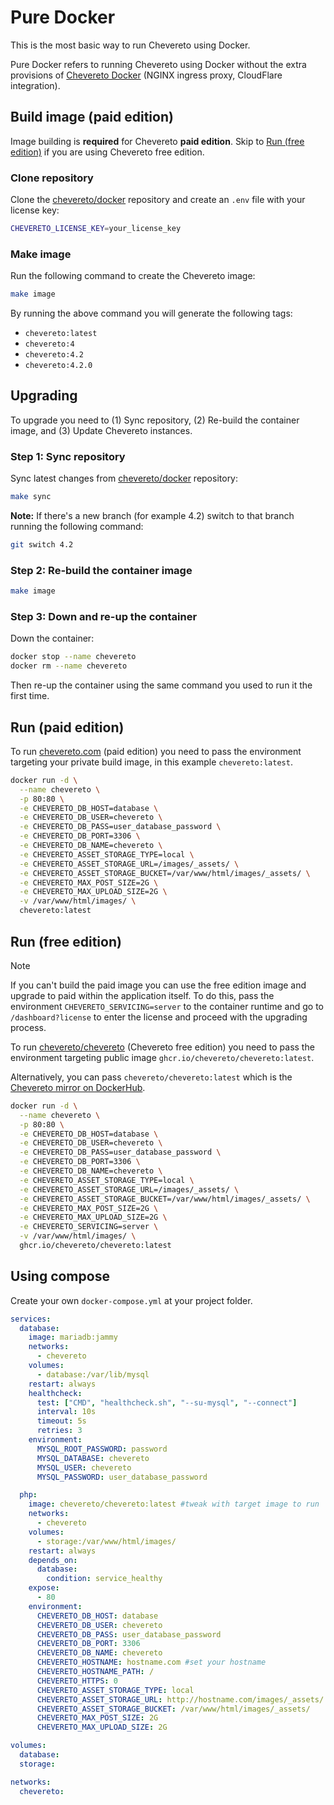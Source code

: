 # Pure Docker

This is the most basic way to run Chevereto using Docker.

Pure Docker refers to running Chevereto using Docker without the extra provisions of [Chevereto Docker](README.md) (NGINX ingress proxy, CloudFlare integration).

## Build image (paid edition)

Image building is **required** for Chevereto **paid edition**. Skip to [Run (free edition)](#run-free-edition) if you are using Chevereto free edition.

### Clone repository

Clone the [chevereto/docker](https://github.com/chevereto/docker) repository and create an `.env` file with your license key:

```sh
CHEVERETO_LICENSE_KEY=your_license_key
```

### Make image

Run the following command to create the Chevereto image:

```sh
make image
```

By running the above command you will generate the following tags:

* `chevereto:latest`
* `chevereto:4`
* `chevereto:4.2`
* `chevereto:4.2.0`

## Upgrading

To upgrade you need to (1) Sync repository, (2) Re-build the container image, and (3) Update Chevereto instances.

### Step 1: Sync repository

Sync latest changes from [chevereto/docker](https://github.com/chevereto/docker) repository:

```sh
make sync
```

**Note:** If there's a new branch (for example 4.2) switch to that branch running the following command:

```sh
git switch 4.2
```

### Step 2: Re-build the container image

```sh
make image
```

### Step 3: Down and re-up the container

Down the container:

```sh
docker stop --name chevereto
docker rm --name chevereto
```

Then re-up the container using the same command you used to run it the first time.

## Run (paid edition)

To run [chevereto.com](https://chevereto.com/pricing) (paid edition) you need to pass the environment targeting your private build image, in this example `chevereto:latest`.

```sh
docker run -d \
  --name chevereto \
  -p 80:80 \
  -e CHEVERETO_DB_HOST=database \
  -e CHEVERETO_DB_USER=chevereto \
  -e CHEVERETO_DB_PASS=user_database_password \
  -e CHEVERETO_DB_PORT=3306 \
  -e CHEVERETO_DB_NAME=chevereto \
  -e CHEVERETO_ASSET_STORAGE_TYPE=local \
  -e CHEVERETO_ASSET_STORAGE_URL=/images/_assets/ \
  -e CHEVERETO_ASSET_STORAGE_BUCKET=/var/www/html/images/_assets/ \
  -e CHEVERETO_MAX_POST_SIZE=2G \
  -e CHEVERETO_MAX_UPLOAD_SIZE=2G \
  -v /var/www/html/images/ \
  chevereto:latest
```

## Run (free edition)

> [!NOTE]
> If you can't build the paid image you can use the free edition image and upgrade to paid within the application itself. To do this, pass the environment `CHEVERETO_SERVICING=server` to the container runtime and go to `/dashboard?license` to enter the license and proceed with the upgrading process.

To run [chevereto/chevereto](https://github.com/chevereto/chevereto) (Chevereto free edition) you need to pass the environment targeting public image `ghcr.io/chevereto/chevereto:latest`.

Alternatively, you can pass `chevereto/chevereto:latest` which is the [Chevereto mirror on DockerHub](https://hub.docker.com/r/chevereto/chevereto).

```sh
docker run -d \
  --name chevereto \
  -p 80:80 \
  -e CHEVERETO_DB_HOST=database \
  -e CHEVERETO_DB_USER=chevereto \
  -e CHEVERETO_DB_PASS=user_database_password \
  -e CHEVERETO_DB_PORT=3306 \
  -e CHEVERETO_DB_NAME=chevereto \
  -e CHEVERETO_ASSET_STORAGE_TYPE=local \
  -e CHEVERETO_ASSET_STORAGE_URL=/images/_assets/ \
  -e CHEVERETO_ASSET_STORAGE_BUCKET=/var/www/html/images/_assets/ \
  -e CHEVERETO_MAX_POST_SIZE=2G \
  -e CHEVERETO_MAX_UPLOAD_SIZE=2G \
  -e CHEVERETO_SERVICING=server \
  -v /var/www/html/images/ \
  ghcr.io/chevereto/chevereto:latest
```

## Using compose

Create your own `docker-compose.yml` at your project folder.

```yml
services:
  database:
    image: mariadb:jammy
    networks:
      - chevereto
    volumes:
      - database:/var/lib/mysql
    restart: always
    healthcheck:
      test: ["CMD", "healthcheck.sh", "--su-mysql", "--connect"]
      interval: 10s
      timeout: 5s
      retries: 3
    environment:
      MYSQL_ROOT_PASSWORD: password
      MYSQL_DATABASE: chevereto
      MYSQL_USER: chevereto
      MYSQL_PASSWORD: user_database_password

  php:
    image: chevereto/chevereto:latest #tweak with target image to run
    networks:
      - chevereto
    volumes:
      - storage:/var/www/html/images/
    restart: always
    depends_on:
      database:
        condition: service_healthy
    expose:
      - 80
    environment:
      CHEVERETO_DB_HOST: database
      CHEVERETO_DB_USER: chevereto
      CHEVERETO_DB_PASS: user_database_password
      CHEVERETO_DB_PORT: 3306
      CHEVERETO_DB_NAME: chevereto
      CHEVERETO_HOSTNAME: hostname.com #set your hostname
      CHEVERETO_HOSTNAME_PATH: /
      CHEVERETO_HTTPS: 0
      CHEVERETO_ASSET_STORAGE_TYPE: local
      CHEVERETO_ASSET_STORAGE_URL: http://hostname.com/images/_assets/ #hostname-aware URL
      CHEVERETO_ASSET_STORAGE_BUCKET: /var/www/html/images/_assets/
      CHEVERETO_MAX_POST_SIZE: 2G
      CHEVERETO_MAX_UPLOAD_SIZE: 2G

volumes:
  database:
  storage:

networks:
  chevereto:
```
